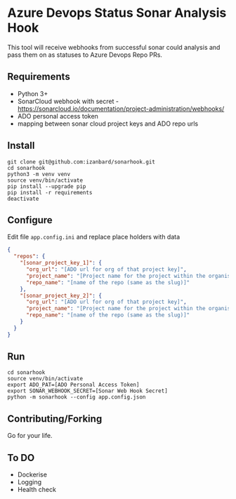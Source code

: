 # Azure Devops Status Sonar Analysis Hook

This tool will receive webhooks from successful sonar could analysis and pass them on as statuses to Azure Devops Repo PRs.

## Requirements

- Python 3+
- SonarCloud webhook with secret - https://sonarcloud.io/documentation/project-administration/webhooks/
- ADO personal access token
- mapping between sonar cloud project keys and ADO repo urls

## Install

```shell script
git clone git@github.com:izanbard/sonarhook.git
cd sonarhook
python3 -m venv venv
source venv/bin/activate
pip install --upgrade pip
pip install -r requirements
deactivate
```

## Configure

Edit file `app.config.ini` and replace place holders with data

```json
{
  "repos": {
    "[sonar_project_key_1]": {
      "org_url": "[ADO url for org of that project key]",
      "project_name": "[Project name for the project within the organisation]",
      "repo_name": "[name of the repo (same as the slug)]"
    },
    "[sonar_project_key_2]": {
      "org_url": "[ADO url for org of that project key]",
      "project_name": "[Project name for the project within the organisation]",
      "repo_name": "[name of the repo (same as the slug)]"
    }
  }
}
```

## Run

```shell script
cd sonarhook
source venv/bin/activate
export ADO_PAT=[ADO Personal Access Token]
export SONAR_WEBHOOK_SECRET=[Sonar Web Hook Secret]
python -m sonarhook --config app.config.json
```

## Contributing/Forking

Go for your life.

## To DO

- Dockerise
- Logging
- Health check